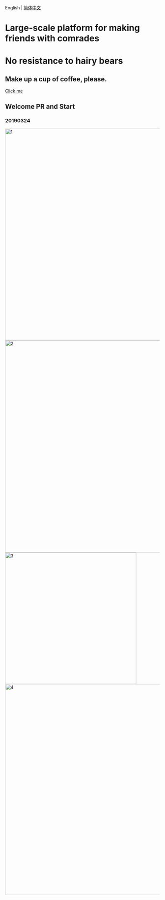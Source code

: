 English | [简体中文](./README-zh-CN.md)

# Large-scale platform for making friends with comrades
# No resistance to hairy bears

## Make up a cup of coffee, please.
[Click me](https://www.paypal.me/bearaloha)
## Welcome PR and Start

### 20190324
<img width="687" alt="1" src="https://user-images.githubusercontent.com/48857289/54876023-e0a20280-4e43-11e9-9bf5-aa513bb50c5e.png">
<img width="689" alt="2" src="https://user-images.githubusercontent.com/48857289/54876025-f0b9e200-4e43-11e9-82d2-03f5621fab5f.png">
<img width="427" alt="3" src="https://user-images.githubusercontent.com/48857289/54876028-fdd6d100-4e43-11e9-8579-b04ed25d430e.png">
<img width="685" alt="4" src="https://user-images.githubusercontent.com/48857289/54876031-03ccb200-4e44-11e9-9339-41bcab0ee6d7.png">

